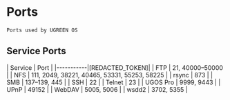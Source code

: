 # Ports

```summary
Ports used by UGREEN OS
```

## Service Ports

| Service   | Port                                    |
|-----------|[REDACTED_TOKEN]|
| FTP       | 21, 40000–50000                         |
| NFS       | 111, 2049, 38221, 40465, 53331, 55253, 58225 |
| rsync     | 873                                     |
| SMB       | 137–139, 445                            |
| SSH       | 22                                      |
| Telnet    | 23                                      |
| UGOS Pro  | 9999, 9443                              |
| UPnP      | 49152                                   |
| WebDAV    | 5005, 5006                              |
| wsdd2     | 3702, 5355                              |
